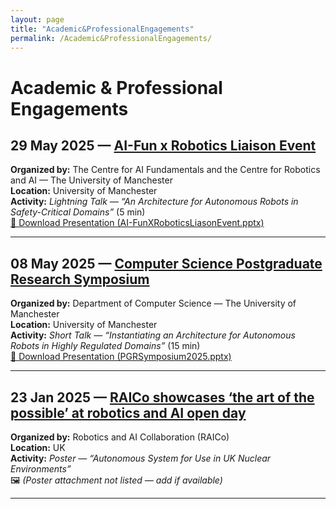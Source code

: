 ```yaml
---
layout: page
title: "Academic&ProfessionalEngagements"
permalink: /Academic&ProfessionalEngagements/
---
```


# Academic & Professional Engagements

## 29 May 2025 — [AI-Fun x Robotics Liaison Event](#)
**Organized by:** The Centre for AI Fundamentals and the Centre for Robotics and AI — The University of Manchester  
**Location:** University of Manchester  
**Activity:** *Lightning Talk — “An Architecture for Autonomous Robots in Safety-Critical Domains”* (5 min)  
[🔗 Download Presentation (AI-FunXRoboticsLiasonEvent.pptx)](files/presentations/AI-FunXRoboticsLiasonEvent.pptx)

---

## 08 May 2025 — [Computer Science Postgraduate Research Symposium](https://personalpages.manchester.ac.uk/staff/ian.pratt/symposium/PGRsymposium.html)
**Organized by:** Department of Computer Science — The University of Manchester  
**Location:** University of Manchester  
**Activity:** *Short Talk — “Instantiating an Architecture for Autonomous Robots in Highly Regulated Domains”* (15 min)  
[🔗 Download Presentation (PGRSymposium2025.pptx)](files/presentations/PGRSymposium2025.pptx)

---

## 23 Jan 2025 — [RAICo showcases ‘the art of the possible’ at robotics and AI open day](https://raico.org/raico-showcases-the-art-of-the-possible-at-robotics-and-ai-open-day/)
**Organized by:** Robotics and AI Collaboration (RAICo)  
**Location:** UK  
**Activity:** *Poster — “Autonomous System for Use in UK Nuclear Environments”*  
🖼️ *(Poster attachment not listed — add if available)*

---
